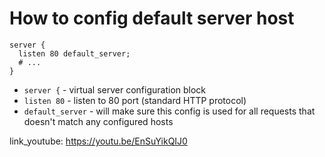 # How to config default server host

```nginx
server {
  listen 80 default_server;
  # ...
}
```

- `server {` - virtual server configuration block
- `listen 80` - listen to 80 port (standard HTTP protocol)
- `default_server` - will make sure this config is used for all requests that doesn't match any configured hosts


link_youtube: https://youtu.be/EnSuYikQIJ0
